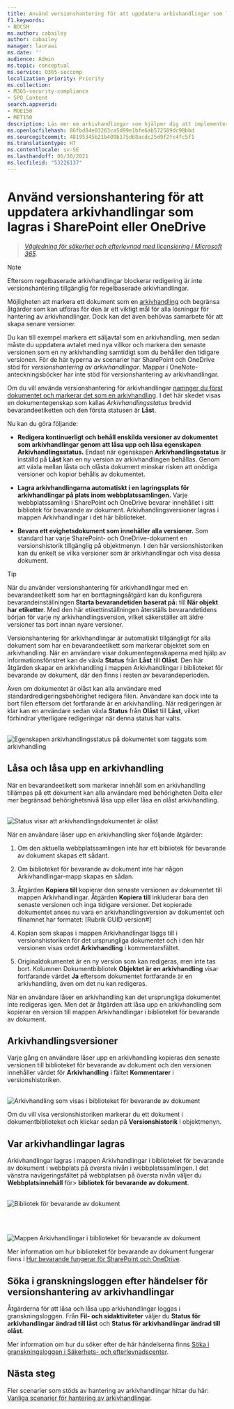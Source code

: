 ```yaml
---
title: Använd versionshantering för att uppdatera arkivhandlingar som lagras i SharePoint eller OneDrive
f1.keywords:
- NOCSH
ms.author: cabailey
author: cabailey
manager: laurawi
ms.date: ''
audience: Admin
ms.topic: conceptual
ms.service: O365-seccomp
localization_priority: Priority
ms.collection:
- M365-security-compliance
- SPO_Content
search.appverid:
- MOE150
- MET150
description: Läs mer om arkivhandlingar som hjälper dig att implementera en lösning för hantering av arkivhandlingar i Microsoft 365.
ms.openlocfilehash: 86fbd84e03263ca5d99e1bfe6ab572589dc98bbd
ms.sourcegitcommit: 48195345b21b409b175d68acdc25d9f2fc4fc5f1
ms.translationtype: HT
ms.contentlocale: sv-SE
ms.lasthandoff: 06/30/2021
ms.locfileid: "53226137"
---
```

# <a name="use-record-versioning-to-update-records-stored-in-sharepoint-or-onedrive"></a>Använd versionshantering för att uppdatera arkivhandlingar som lagras i SharePoint eller OneDrive

>*[Vägledning för säkerhet och efterlevnad med licensiering i Microsoft 365](/office365/servicedescriptions/microsoft-365-service-descriptions/microsoft-365-tenantlevel-services-licensing-guidance/microsoft-365-security-compliance-licensing-guidance).*

> [!NOTE]
> Eftersom regelbaserade arkivhandlingar blockerar redigering är inte versionshantering tillgänglig för regelbaserade arkivhandlingar.

Möjligheten att markera ett dokument som en [arkivhandling](records-management.md#records) och begränsa åtgärder som kan utföras för den är ett viktigt mål för alla lösningar för hantering av arkivhandlingar. Dock kan det även behövas samarbete för att skapa senare versioner.

Du kan till exempel markera ett säljavtal som en arkivhandling, men sedan måste du uppdatera avtalet med nya villkor och markera den senaste versionen som en ny arkivhandling samtidigt som du behåller den tidigare versionen. För de här typerna av scenarier har SharePoint och OneDrive stöd för *versionshantering av arkivhandlingar*. Mappar i OneNote-anteckningsböcker har inte stöd för versionshantering av arkivhandlingar.

Om du vill använda versionshantering för arkivhandlingar [namnger du först dokumentet och markerar det som en arkivhandling](declare-records.md). I det här skedet visas en dokumentegenskap som kallas *Arkivhandlingsstatus* bredvid bevarandeetiketten och den första statusen är **Låst**.

Nu kan du göra följande:

- **Redigera kontinuerligt och behåll enskilda versioner av dokumentet som arkivhandlingar genom att låsa upp och låsa egenskapen Arkivhandlingsstatus.** Endast när egenskapen **Arkivhandlingsstatus** är inställd på **Låst** kan en ny version av arkivhandlingen behållas. Genom att växla mellan låsta och olåsta dokument minskar risken att onödiga versioner och kopior behålls av dokumentet.

- **Lagra arkivhandlingarna automatiskt i en lagringsplats för arkivhandlingar på plats inom webbplatssamlingen.** Varje webbplatssamling i SharePoint och OneDrive bevarar innehållet i sitt bibliotek för bevarande av dokument. Arkivhandlingsversioner lagras i mappen Arkivhandlingar i det här biblioteket.

- **Bevara ett evighetsdokument som innehåller alla versioner.** Som standard har varje SharePoint- och OneDrive-dokument en versionshistorik tillgänglig på objektmenyn. I den här versionshistoriken kan du enkelt se vilka versioner som är arkivhandlingar och visa dessa dokument.

> [!TIP]
> När du använder versionshantering för arkivhandlingar med en bevarandeetikett som har en borttagningsåtgärd kan du konfigurera bevarandeinställningen **Starta bevarandetiden baserat på:** till **När objekt har etiketter**. Med den här etikettinställningen återställs bevarandetidens början för varje ny arkivhandlingsversion, vilket säkerställer att äldre versioner tas bort innan nyare versioner.

Versionshantering för arkivhandlingar är automatiskt tillgängligt för alla dokument som har en bevarandeetikett som markerar objektet som en arkivhandling. När en användare visar dokumentegenskaperna med hjälp av informationsfönstret kan de växla **Status** från **Låst** till **Olåst**. Den här åtgärden skapar en arkivhandling i mappen Arkivhandlingar i biblioteket för bevarande av dokument, där den finns i resten av bevarandeperioden.

Även om dokumentet är olåst kan alla användare med standardredigeringsbehörighet redigera filen. Användare kan dock inte ta bort filen eftersom det fortfarande är en arkivhandling. När redigeringen är klar kan en användare sedan växla **Status** från **Olåst** till **Låst**, vilket förhindrar ytterligare redigeringar när denna status har valts.
<br/><br/>

![Egenskapen arkivhandlingsstatus på dokumentet som taggats som arkivhandling](../media/recordversioning8.png)

## <a name="locking-and-unlocking-a-record"></a>Låsa och låsa upp en arkivhandling

När en bevarandeetikett som markerar innehåll som en arkivhandling tillämpas på ett dokument kan alla användare med behörigheten Delta eller mer begränsad behörighetsnivå låsa upp eller låsa en olåst arkivhandling.
<br/><br/>

![Status visar att arkivhandlingsdokumentet är olåst](../media/recordversioning9.png)

När en användare låser upp en arkivhandling sker följande åtgärder:

1. Om den aktuella webbplatssamlingen inte har ett bibliotek för bevarande av dokument skapas ett sådant.

2. Om biblioteket för bevarande av dokument inte har någon Arkivhandlingar-mapp skapas en sådan.

3. Åtgärden **Kopiera till** kopierar den senaste versionen av dokumentet till mappen Arkivhandlingar. Åtgärden **Kopiera till** inkluderar bara den senaste versionen och inga tidigare versioner. Det kopierade dokumentet anses nu vara en arkivhandlingsversion av dokumentet och filnamnet har formatet: \[Rubrik GUID version\#\]

4. Kopian som skapas i mappen Arkivhandlingar läggs till i versionshistoriken för det ursprungliga dokumentet och i den här versionen visas ordet **Arkivhandling** i kommentarsfältet.

5. Originaldokumentet är en ny version som kan redigeras, men inte tas bort. Kolumnen Dokumentbibliotek **Objektet är en arkivhandling** visar fortfarande värdet **Ja** eftersom dokumentet fortfarande är en arkivhandling, även om det nu kan redigeras.

När en användare låser en arkivhandling kan det ursprungliga dokumentet inte redigeras igen. Men det är åtgärden att låsa upp en arkivhandling som kopierar en version till mappen Arkivhandlingar i biblioteket för bevarande av dokument.

## <a name="record-versions"></a>Arkivhandlingsversioner

Varje gång en användare låser upp en arkivhandling kopieras den senaste versionen till biblioteket för bevarande av dokument och den versionen innehåller värdet för **Arkivhandling** i fältet **Kommentarer** i versionshistoriken.
<br/><br/>

![Arkivhandling som visas i biblioteket för bevarande av dokument](../media/recordversioning10.png)

Om du vill visa versionshistoriken markerar du ett dokument i dokumentbiblioteket och klickar sedan på **Versionshistorik** i objektmenyn.

## <a name="where-records-are-stored"></a>Var arkivhandlingar lagras

Arkivhandlingar lagras i mappen Arkivhandlingar i biblioteket för bevarande av dokument i webbplats på översta nivån i webbplatssamlingen. I det vänstra navigeringsfältet på webbplatsen på översta nivån väljer du **Webbplatsinnehåll** för\> **bibliotek för bevarande av dokument**.
<br/><br/>

![Bibliotek för bevarande av dokument](../media/recordversioning11.png)

<br/><br/>

![Mappen Arkivhandlingar i biblioteket för bevarande av dokument](../media/recordversioning12.png)

Mer information om hur biblioteket för bevarande av dokument fungerar finns i [Hur bevarande fungerar för SharePoint och OneDrive](retention-policies-sharepoint.md#how-retention-works-for-sharepoint-and-onedrive).

## <a name="searching-the-audit-log-for-record-versioning-events"></a>Söka i granskningsloggen efter händelser för versionshantering av arkivhandlingar

Åtgärderna för att låsa och låsa upp arkivhandlingar loggas i granskningsloggen. Från **Fil- och sidaktiviteter** väljer du **Status för arkivhandlingar ändrad till låst** och **Status för arkivhandlingar ändrad till olåst**.

Mer information om hur du söker efter de här händelserna finns [Söka i granskningsloggen i Säkerhets- och efterlevnadscenter](search-the-audit-log-in-security-and-compliance.md#file-and-page-activities).

## <a name="next-steps"></a>Nästa steg

Fler scenarier som stöds av hantering av arkivhandlingar hittar du här: [Vanliga scenarier för hantering av arkivhandlingar](get-started-with-records-management.md#common-scenarios-for-records-management).
